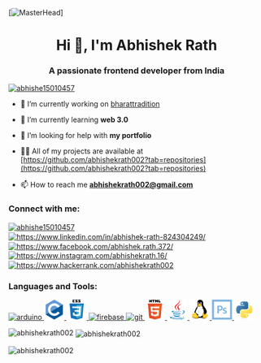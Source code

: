 [![MasterHead]([https://www.dreamstime.com/illustration/programming-banner.html](https://www.dreamstime.com/illustration/programming-banner.html))]
<h1 align="center">Hi 👋, I'm Abhishek Rath</h1>
<h3 align="center">A passionate frontend developer from India</h3>




<p align="left"> <a href="https://twitter.com/abhishe15010457" target="blank"><img src="https://img.shields.io/twitter/follow/abhishe15010457?logo=twitter&style=for-the-badge" alt="abhishe15010457" /></a> </p>

- 🔭 I’m currently working on [bharattradition](https://bharattradition.com/)

- 🌱 I’m currently learning **web 3.0**

- 🤝 I’m looking for help with **my portfolio**

- 👨‍💻 All of my projects are available at [https://github.com/abhishekrath002?tab=repositories](https://github.com/abhishekrath002?tab=repositories)

- 📫 How to reach me **abhishekrath002@gmail.com**

<h3 align="left">Connect with me:</h3>
<p align="left">
<a href="https://twitter.com/abhishe15010457" target="blank"><img align="center" src="https://raw.githubusercontent.com/rahuldkjain/github-profile-readme-generator/master/src/images/icons/Social/twitter.svg" alt="abhishe15010457" height="30" width="40" /></a>
<a href="https://linkedin.com/in/https://www.linkedin.com/in/abhishek-rath-824304249/" target="blank"><img align="center" src="https://raw.githubusercontent.com/rahuldkjain/github-profile-readme-generator/master/src/images/icons/Social/linked-in-alt.svg" alt="https://www.linkedin.com/in/abhishek-rath-824304249/" height="30" width="40" /></a>
<a href="https://fb.com/https://www.facebook.com/abhishek.rath.372/" target="blank"><img align="center" src="https://raw.githubusercontent.com/rahuldkjain/github-profile-readme-generator/master/src/images/icons/Social/facebook.svg" alt="https://www.facebook.com/abhishek.rath.372/" height="30" width="40" /></a>
<a href="https://instagram.com/https://www.instagram.com/abhishekrath.16/" target="blank"><img align="center" src="https://raw.githubusercontent.com/rahuldkjain/github-profile-readme-generator/master/src/images/icons/Social/instagram.svg" alt="https://www.instagram.com/abhishekrath.16/" height="30" width="40" /></a>
<a href="https://www.hackerrank.com/https://www.hackerrank.com/abhishekrath002" target="blank"><img align="center" src="https://raw.githubusercontent.com/rahuldkjain/github-profile-readme-generator/master/src/images/icons/Social/hackerrank.svg" alt="https://www.hackerrank.com/abhishekrath002" height="30" width="40" /></a>
</p>

<h3 align="left">Languages and Tools:</h3>
<p align="left"> <a href="https://www.arduino.cc/" target="_blank" rel="noreferrer"> <img src="https://cdn.worldvectorlogo.com/logos/arduino-1.svg" alt="arduino" width="40" height="40"/> </a> <a href="https://www.cprogramming.com/" target="_blank" rel="noreferrer"> <img src="https://raw.githubusercontent.com/devicons/devicon/master/icons/c/c-original.svg" alt="c" width="40" height="40"/> </a> <a href="https://www.w3schools.com/css/" target="_blank" rel="noreferrer"> <img src="https://raw.githubusercontent.com/devicons/devicon/master/icons/css3/css3-original-wordmark.svg" alt="css3" width="40" height="40"/> </a> <a href="https://firebase.google.com/" target="_blank" rel="noreferrer"> <img src="https://www.vectorlogo.zone/logos/firebase/firebase-icon.svg" alt="firebase" width="40" height="40"/> </a> <a href="https://git-scm.com/" target="_blank" rel="noreferrer"> <img src="https://www.vectorlogo.zone/logos/git-scm/git-scm-icon.svg" alt="git" width="40" height="40"/> </a> <a href="https://www.w3.org/html/" target="_blank" rel="noreferrer"> <img src="https://raw.githubusercontent.com/devicons/devicon/master/icons/html5/html5-original-wordmark.svg" alt="html5" width="40" height="40"/> </a> <a href="https://www.java.com" target="_blank" rel="noreferrer"> <img src="https://raw.githubusercontent.com/devicons/devicon/master/icons/java/java-original.svg" alt="java" width="40" height="40"/> </a> <a href="https://www.linux.org/" target="_blank" rel="noreferrer"> <img src="https://raw.githubusercontent.com/devicons/devicon/master/icons/linux/linux-original.svg" alt="linux" width="40" height="40"/> </a> <a href="https://www.photoshop.com/en" target="_blank" rel="noreferrer"> <img src="https://raw.githubusercontent.com/devicons/devicon/master/icons/photoshop/photoshop-line.svg" alt="photoshop" width="40" height="40"/> </a> <a href="https://www.python.org" target="_blank" rel="noreferrer"> <img src="https://raw.githubusercontent.com/devicons/devicon/master/icons/python/python-original.svg" alt="python" width="40" height="40"/> </a> </p>

<p><img align="left" src="https://github-readme-stats.vercel.app/api/top-langs?username=abhishekrath002&show_icons=true&locale=en&layout=compact" alt="abhishekrath002" /></p>

<p>&nbsp;<img align="center" src="https://github-readme-stats.vercel.app/api?username=abhishekrath002&show_icons=true&locale=en" alt="abhishekrath002" /></p>

<p><img align="center" src="https://github-readme-streak-stats.herokuapp.com/?user=abhishekrath002&" alt="abhishekrath002" /></p>
